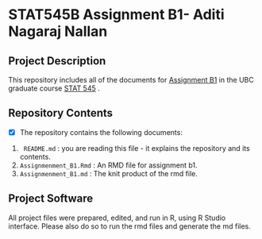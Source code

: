 # STAT545B Assignment B1- Aditi Nagaraj Nallan

## Project Description
This repository includes all of the documents for [Assignment B1](https://stat545.stat.ubc.ca/assignments/assignment-b1/) in the UBC graduate course [STAT 545](https://stat545.stat.ubc.ca/) . 

## Repository Contents 
- [x] The repository contains the following documents: 

1. ``` README.md``` : you are reading this file - it explains the repository and its contents. 
2. ```Assignmenment_B1.Rmd``` : An RMD file for assignment b1.
3. ```Assignmenment_B1.md``` : The knit product of the rmd file.

## Project Software 
All project files were prepared, edited, and run in R, using R Studio interface. Please also do so to run the rmd files and generate the md files. 
  
